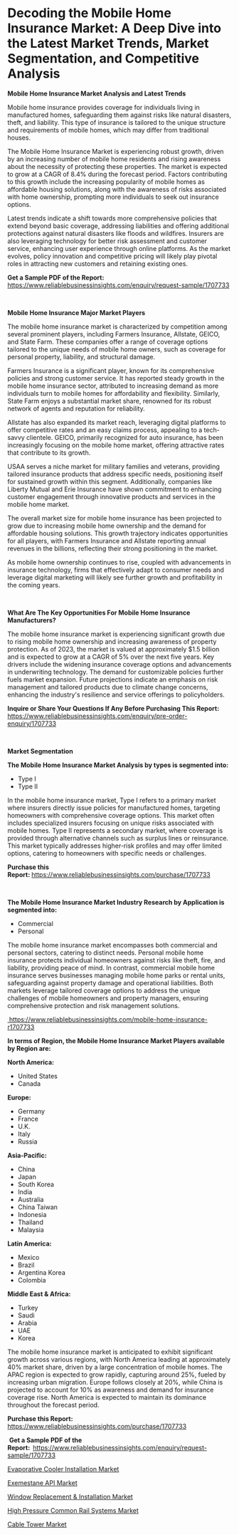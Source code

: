 <p><h1>Decoding the Mobile Home Insurance Market: A Deep Dive into the Latest Market Trends, Market Segmentation, and Competitive Analysis</h1></p><p><strong>Mobile Home Insurance Market Analysis and Latest Trends</strong></p>
<p><p>Mobile home insurance provides coverage for individuals living in manufactured homes, safeguarding them against risks like natural disasters, theft, and liability. This type of insurance is tailored to the unique structure and requirements of mobile homes, which may differ from traditional houses. </p><p>The Mobile Home Insurance Market is experiencing robust growth, driven by an increasing number of mobile home residents and rising awareness about the necessity of protecting these properties. The market is expected to grow at a CAGR of 8.4% during the forecast period. Factors contributing to this growth include the increasing popularity of mobile homes as affordable housing solutions, along with the awareness of risks associated with home ownership, prompting more individuals to seek out insurance options.</p><p>Latest trends indicate a shift towards more comprehensive policies that extend beyond basic coverage, addressing liabilities and offering additional protections against natural disasters like floods and wildfires. Insurers are also leveraging technology for better risk assessment and customer service, enhancing user experience through online platforms. As the market evolves, policy innovation and competitive pricing will likely play pivotal roles in attracting new customers and retaining existing ones.</p></p>
<p><strong>Get a Sample PDF of the Report:&nbsp;</strong> <a href="https://www.reliablebusinessinsights.com/enquiry/request-sample/1707733?utm_campaign=75&utm_medium=2&utm_source=Github&utm_content=ia&utm_term=07102024&utm_id=mobile-home-insurance">https://www.reliablebusinessinsights.com/enquiry/request-sample/1707733</a></p>
<p>&nbsp;</p>
<p><strong>Mobile Home Insurance Major Market Players</strong></p>
<p><p>The mobile home insurance market is characterized by competition among several prominent players, including Farmers Insurance, Allstate, GEICO, and State Farm. These companies offer a range of coverage options tailored to the unique needs of mobile home owners, such as coverage for personal property, liability, and structural damage.</p><p>Farmers Insurance is a significant player, known for its comprehensive policies and strong customer service. It has reported steady growth in the mobile home insurance sector, attributed to increasing demand as more individuals turn to mobile homes for affordability and flexibility. Similarly, State Farm enjoys a substantial market share, renowned for its robust network of agents and reputation for reliability.</p><p>Allstate has also expanded its market reach, leveraging digital platforms to offer competitive rates and an easy claims process, appealing to a tech-savvy clientele. GEICO, primarily recognized for auto insurance, has been increasingly focusing on the mobile home market, offering attractive rates that contribute to its growth.  </p><p>USAA serves a niche market for military families and veterans, providing tailored insurance products that address specific needs, positioning itself for sustained growth within this segment. Additionally, companies like Liberty Mutual and Erie Insurance have shown commitment to enhancing customer engagement through innovative products and services in the mobile home market.</p><p>The overall market size for mobile home insurance has been projected to grow due to increasing mobile home ownership and the demand for affordable housing solutions. This growth trajectory indicates opportunities for all players, with Farmers Insurance and Allstate reporting annual revenues in the billions, reflecting their strong positioning in the market.</p><p>As mobile home ownership continues to rise, coupled with advancements in insurance technology, firms that effectively adapt to consumer needs and leverage digital marketing will likely see further growth and profitability in the coming years.</p></p>
<p>&nbsp;</p>
<p><strong>What Are The Key Opportunities For Mobile Home Insurance Manufacturers?</strong></p>
<p><p>The mobile home insurance market is experiencing significant growth due to rising mobile home ownership and increasing awareness of property protection. As of 2023, the market is valued at approximately $1.5 billion and is expected to grow at a CAGR of 5% over the next five years. Key drivers include the widening insurance coverage options and advancements in underwriting technology. The demand for customizable policies further fuels market expansion. Future projections indicate an emphasis on risk management and tailored products due to climate change concerns, enhancing the industry's resilience and service offerings to policyholders.</p></p>
<p><strong>Inquire or Share Your Questions If Any Before Purchasing This Report:</strong> <a href="https://www.reliablebusinessinsights.com/enquiry/pre-order-enquiry/1707733?utm_campaign=75&utm_medium=2&utm_source=Github&utm_content=ia&utm_term=07102024&utm_id=mobile-home-insurance">https://www.reliablebusinessinsights.com/enquiry/pre-order-enquiry/1707733</a></p>
<p>&nbsp;</p>
<p><strong>Market Segmentation</strong></p>
<p><strong>The Mobile Home Insurance Market Analysis by types is segmented into:</strong></p>
<p><ul><li>Type I</li><li>Type II</li></ul></p>
<p><p>In the mobile home insurance market, Type I refers to a primary market where insurers directly issue policies for manufactured homes, targeting homeowners with comprehensive coverage options. This market often includes specialized insurers focusing on unique risks associated with mobile homes. Type II represents a secondary market, where coverage is provided through alternative channels such as surplus lines or reinsurance. This market typically addresses higher-risk profiles and may offer limited options, catering to homeowners with specific needs or challenges.</p></p>
<p><strong>Purchase this Report:&nbsp;</strong><a href="https://www.reliablebusinessinsights.com/purchase/1707733?utm_campaign=75&utm_medium=2&utm_source=Github&utm_content=ia&utm_term=07102024&utm_id=mobile-home-insurance">https://www.reliablebusinessinsights.com/purchase/1707733</a></p>
<p>&nbsp;</p>
<p><strong>The Mobile Home Insurance Market Industry Research by Application is segmented into:</strong></p>
<p><ul><li>Commercial</li><li>Personal</li></ul></p>
<p><p>The mobile home insurance market encompasses both commercial and personal sectors, catering to distinct needs. Personal mobile home insurance protects individual homeowners against risks like theft, fire, and liability, providing peace of mind. In contrast, commercial mobile home insurance serves businesses managing mobile home parks or rental units, safeguarding against property damage and operational liabilities. Both markets leverage tailored coverage options to address the unique challenges of mobile homeowners and property managers, ensuring comprehensive protection and risk management solutions.</p></p>
<p><a href="https://www.reliablebusinessinsights.com/mobile-home-insurance-r1707733?utm_campaign=75&utm_medium=2&utm_source=Github&utm_content=ia&utm_term=07102024&utm_id=mobile-home-insurance">&nbsp;https://www.reliablebusinessinsights.com/mobile-home-insurance-r1707733</a></p>
<p><strong>In terms of Region, the Mobile Home Insurance Market Players available by Region are:</strong></p>
<p>
    <p> <strong> North America: </strong>
        <ul>
            <li>United States</li>
            <li>Canada</li>
        </ul>
        </p> 
    <p> <strong> Europe: </strong>
        <ul>
            <li>Germany</li>
            <li>France</li>
            <li>U.K.</li>
            <li>Italy</li>
            <li>Russia</li>
        </ul>
        </p> 
    <p> <strong> Asia-Pacific: </strong>
        <ul>
            <li>China</li>
            <li>Japan</li>
            <li>South Korea</li>
            <li>India</li>
            <li>Australia</li>
            <li>China Taiwan</li>
            <li>Indonesia</li>
            <li>Thailand</li>
            <li>Malaysia</li>
        </ul>
        </p> 
    <p> <strong> Latin America: </strong>
        <ul>
            <li>Mexico</li>
            <li>Brazil</li>
            <li>Argentina Korea</li>
            <li>Colombia</li>
        </ul>
        </p> 
    <p> <strong> Middle East & Africa: </strong>
        <ul>
            <li>Turkey</li>
            <li>Saudi</li>
            <li>Arabia</li>
            <li>UAE</li>
            <li>Korea</li>
        </ul>
    </p>
    </p>
<p><p>The mobile home insurance market is anticipated to exhibit significant growth across various regions, with North America leading at approximately 40% market share, driven by a large concentration of mobile homes. The APAC region is expected to grow rapidly, capturing around 25%, fueled by increasing urban migration. Europe follows closely at 20%, while China is projected to account for 10% as awareness and demand for insurance coverage rise. North America is expected to maintain its dominance throughout the forecast period.</p></p>
<p><strong>Purchase this Report: </strong><a href="https://www.reliablebusinessinsights.com/purchase/1707733?utm_campaign=75&utm_medium=2&utm_source=Github&utm_content=ia&utm_term=07102024&utm_id=mobile-home-insurance">https://www.reliablebusinessinsights.com/purchase/1707733</a></p>
<p>&nbsp;<strong>Get a Sample PDF of the Report:&nbsp;&nbsp;</strong><a href="https://www.reliablebusinessinsights.com/enquiry/request-sample/1707733?utm_campaign=75&utm_medium=2&utm_source=Github&utm_content=ia&utm_term=07102024&utm_id=mobile-home-insurance">https://www.reliablebusinessinsights.com/enquiry/request-sample/1707733</a></p>
<p><strong></strong></p>
<p><p><a href="https://www.linkedin.com/pulse/global-evaporative-cooler-installation-market-trends-forecasts-d7eye?utm_campaign=75&utm_medium=2&utm_source=Github&utm_content=ia&utm_term=07102024&utm_id=mobile-home-insurance">Evaporative Cooler Installation Market</a></p><p><a href="https://github.com/NathanColeman327/Market-Research-Report-List-1/blob/main/exemestane-api-market.md?utm_campaign=75&utm_medium=2&utm_source=Github&utm_content=ia&utm_term=07102024&utm_id=mobile-home-insurance">Exemestane API Market</a></p><p><a href="https://www.linkedin.com/pulse/window-replacement-installation-value-chain-analysis-from-hfjme?utm_campaign=75&utm_medium=2&utm_source=Github&utm_content=ia&utm_term=07102024&utm_id=mobile-home-insurance">Window Replacement & Installation Market</a></p><p><a href="https://github.com/RuthLucas64/Market-Research-Report-List-1/blob/main/high-pressure-common-rail-systems-market.md?utm_campaign=75&utm_medium=2&utm_source=Github&utm_content=ia&utm_term=07102024&utm_id=mobile-home-insurance">High Pressure Common Rail Systems Market</a></p><p><a href="https://issuu.com/reportprime-2/docs/cable-tower-market-size-2030.pptx_4923039984cef1?utm_campaign=75&utm_medium=2&utm_source=Github&utm_content=ia&utm_term=07102024&utm_id=mobile-home-insurance">Cable Tower Market</a></p></p>